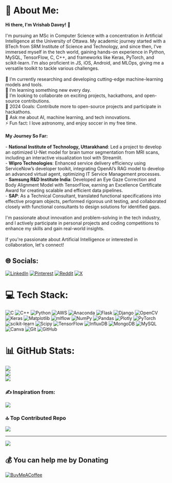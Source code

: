 # 💫 About Me:
**Hi there, I'm Vrishab Davey!** 👋<br><br>I'm pursuing an MSc in Computer Science with a concentration in Artificial Intelligence at the University of Ottawa. My academic journey started with a BTech from SRM Institute of Science and Technology, and since then, I've immersed myself in the tech world, gaining hands-on experience in Python, MySQL, TensorFlow, C, C++, and frameworks like Keras, PyTorch, and scikit-learn. I'm also proficient in JS, iOS, Android, and MLOps, giving me a versatile toolkit to tackle various challenges.<br><br>🔭 I’m currently researching and developing cutting-edge machine-learning models and tools.<br>🌱 I’m learning something new every day.<br>👯 I’m looking to collaborate on exciting projects, hackathons, and open-source contributions.<br>🥅 2024 Goals: Contribute more to open-source projects and participate in hackathons.<br>💬 Ask me about AI, machine learning, and tech innovations.<br>⚡ Fun fact: I love astronomy, and enjoy soccer in my free time.<br><br>**My Journey So Far:**<br><br>- **National Institute of Technology, Uttarakhand**: Led a project to develop an optimized U-Net model for brain tumor segmentation from MRI scans, including an interactive visualization tool with Streamlit.<br>- **Wipro Technologies**: Enhanced service delivery efficiency using ServiceNow’s developer toolkit, integrating OpenAI’s RAG model to develop an advanced virtual agent, optimizing IT Service Management processes.<br>- **Samsung R&D Institute India**: Developed an Eye Gaze Correction and Body Alignment Model with TensorFlow, earning an Excellence Certificate Award for creating scalable and efficient data pipelines.<br>- **SAP**: As a Technical Consultant, translated functional specifications into effective program objects, performed rigorous unit testing, and collaborated closely with functional consultants to design solutions for identified gaps.<br><br>I'm passionate about innovation and problem-solving in the tech industry, and I actively participate in personal projects and coding competitions to enhance my skills and gain real-world insights.<br><br>If you're passionate about Artificial Intelligence or interested in collaboration, let's connect!


## 🌐 Socials:
[![LinkedIn](https://img.shields.io/badge/LinkedIn-%230077B5.svg?logo=linkedin&logoColor=white)](https://linkedin.com/in/https://www.linkedin.com/in/vrishab-davey/) [![Pinterest](https://img.shields.io/badge/Pinterest-%23E60023.svg?logo=Pinterest&logoColor=white)](https://pinterest.com/https://in.pinterest.com/vrishabdavey/) [![Reddit](https://img.shields.io/badge/Reddit-%23FF4500.svg?logo=Reddit&logoColor=white)](https://reddit.com/user/https://www.reddit.com/user/One-Rock-1692/) [![X](https://img.shields.io/badge/X-black.svg?logo=X&logoColor=white)](https://x.com/https://x.com/Vrishab_20) 

# 💻 Tech Stack:
![C](https://img.shields.io/badge/c-%2300599C.svg?style=flat&logo=c&logoColor=white) ![C++](https://img.shields.io/badge/c++-%2300599C.svg?style=flat&logo=c%2B%2B&logoColor=white) ![Python](https://img.shields.io/badge/python-3670A0?style=flat&logo=python&logoColor=ffdd54) ![AWS](https://img.shields.io/badge/AWS-%23FF9900.svg?style=flat&logo=amazon-aws&logoColor=white) ![Anaconda](https://img.shields.io/badge/Anaconda-%2344A833.svg?style=flat&logo=anaconda&logoColor=white) ![Flask](https://img.shields.io/badge/flask-%23000.svg?style=flat&logo=flask&logoColor=white) ![Django](https://img.shields.io/badge/django-%23092E20.svg?style=flat&logo=django&logoColor=white) ![OpenCV](https://img.shields.io/badge/opencv-%23white.svg?style=flat&logo=opencv&logoColor=white) ![Keras](https://img.shields.io/badge/Keras-%23D00000.svg?style=flat&logo=Keras&logoColor=white) ![Matplotlib](https://img.shields.io/badge/Matplotlib-%23ffffff.svg?style=flat&logo=Matplotlib&logoColor=black) ![mlflow](https://img.shields.io/badge/mlflow-%23d9ead3.svg?style=flat&logo=numpy&logoColor=blue) ![NumPy](https://img.shields.io/badge/numpy-%23013243.svg?style=flat&logo=numpy&logoColor=white) ![Pandas](https://img.shields.io/badge/pandas-%23150458.svg?style=flat&logo=pandas&logoColor=white) ![Plotly](https://img.shields.io/badge/Plotly-%233F4F75.svg?style=flat&logo=plotly&logoColor=white) ![PyTorch](https://img.shields.io/badge/PyTorch-%23EE4C2C.svg?style=flat&logo=PyTorch&logoColor=white) ![scikit-learn](https://img.shields.io/badge/scikit--learn-%23F7931E.svg?style=flat&logo=scikit-learn&logoColor=white) ![Scipy](https://img.shields.io/badge/SciPy-%230C55A5.svg?style=flat&logo=scipy&logoColor=%white) ![TensorFlow](https://img.shields.io/badge/TensorFlow-%23FF6F00.svg?style=flat&logo=TensorFlow&logoColor=white) ![InfluxDB](https://img.shields.io/badge/InfluxDB-22ADF6?style=flat&logo=InfluxDB&logoColor=white) ![MongoDB](https://img.shields.io/badge/MongoDB-%234ea94b.svg?style=flat&logo=mongodb&logoColor=white) ![MySQL](https://img.shields.io/badge/mysql-4479A1.svg?style=flat&logo=mysql&logoColor=white) ![Canva](https://img.shields.io/badge/Canva-%2300C4CC.svg?style=flat&logo=Canva&logoColor=white) ![Git](https://img.shields.io/badge/git-%23F05033.svg?style=flat&logo=git&logoColor=white) ![GitHub](https://img.shields.io/badge/github-%23121011.svg?style=flat&logo=github&logoColor=white)
# 📊 GitHub Stats:
![](https://github-readme-stats.vercel.app/api?username=Vrishab20&theme=blue_navy&hide_border=true&include_all_commits=true&count_private=false)<br/>
![](https://github-readme-streak-stats.herokuapp.com/?user=Vrishab20&theme=blue_navy&hide_border=true)<br/>
![](https://github-readme-stats.vercel.app/api/top-langs/?username=Vrishab20&theme=blue_navy&hide_border=true&include_all_commits=true&count_private=false&layout=compact)

### ✍️ Inspiration from:
![](https://quotes-github-readme.vercel.app/api?type=vetical&theme=gruvbox)

### 🔝 Top Contributed Repo
![](https://github-contributor-stats.vercel.app/api?username=Vrishab20&limit=5&theme=tokyonight&combine_all_yearly_contributions=true)

---
[![](https://visitcount.itsvg.in/api?id=Vrishab20&icon=0&color=0)](https://visitcount.itsvg.in)

  ## 💰 You can help me by Donating
  [![BuyMeACoffee](https://img.shields.io/badge/Buy%20Me%20a%20Coffee-ffdd00?style=for-the-badge&logo=buy-me-a-coffee&logoColor=black)](https://buymeacoffee.com/https://buymeacoffee.com/vrishabdavey) 

  
<!-- Proudly created with GPRM ( https://gprm.itsvg.in ) -->
